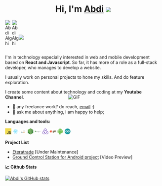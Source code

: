<!-- ### Hi there 👋 -->
<h1 style="text-align:center">
Hi, I'm <a href="https://github.com/Abdi-01">Abdi</a> <img src="https://media.giphy.com/media/hvRJCLFzcasrR4ia7z/giphy.gif" width="25px">
</h1>

<a href="https://www.youtube.com/channel/UCBye8Lbp-Q7HvvwWJ5jwr8Q" style="margin-right:20px">
  <img align="left" alt="Abdi Alghi" width="22px" src="https://raw.githubusercontent.com/peterthehan/peterthehan/master/assets/youtube.svg" />
</a>
<a href="https://www.linkedin.com/in/abdi-alghifara-felinanda-40575518b/" style="margin-right:20px">
  <img align="left" alt="Abdi Alghi" width="22px" src="https://raw.githubusercontent.com/peterthehan/peterthehan/master/assets/linkedin.svg" />
</a>

<br/>
<br/>

![](https://visitor-badge.glitch.me/badge?page_id=Abdi-01.Abdi-01)

<br/>

I'm in technology especially interested in web and mobile development based on **React and Javascript**. So far, it has more of a role as a full-stack developer, who manages to develop a website.

I usually work on personal projects to hone my skills. And do feature exploration. 

I create some content about technology and coding at my **Youtube Channel**.
  <img align="right" alt="GIF" src="mabokCoding.png" width="300" />
  
- 💼 any freelance work? do reach, [email](mailto:alghifarfn@gmail.com) :)
- 💬 ask me about anything, i am happy to help;

**Languages and tools:**  

<code><img height="20" src="https://raw.githubusercontent.com/github/explore/80688e429a7d4ef2fca1e82350fe8e3517d3494d/topics/javascript/javascript.png"></code>
<code><img height="20" src="https://raw.githubusercontent.com/github/explore/80688e429a7d4ef2fca1e82350fe8e3517d3494d/topics/react/react.png"></code>
<code><img height="20" src="https://raw.githubusercontent.com/github/explore/5c058a388828bb5fde0bcafd4bc867b5bb3f26f3/topics/mysql/mysql.png"></code>
<code><img height="20" src="https://raw.githubusercontent.com/github/explore/80688e429a7d4ef2fca1e82350fe8e3517d3494d/topics/nodejs/nodejs.png"></code>
<code><img height="20" src="https://raw.githubusercontent.com/github/explore/80688e429a7d4ef2fca1e82350fe8e3517d3494d/topics/mongodb/mongodb.png"></code>
<code><img height="20" src="https://raw.githubusercontent.com/github/explore/80688e429a7d4ef2fca1e82350fe8e3517d3494d/topics/redux/redux.png"></code>
<code><img height="20" src="https://raw.githubusercontent.com/github/explore/80688e429a7d4ef2fca1e82350fe8e3517d3494d/topics/git/git.png"></code>
<code><img height="20" src="https://raw.githubusercontent.com/github/explore/80688e429a7d4ef2fca1e82350fe8e3517d3494d/topics/android/android.png"></code>
<code><img height="20" src="https://raw.githubusercontent.com/github/explore/80688e429a7d4ef2fca1e82350fe8e3517d3494d/topics/arduino/arduino.png"></code>

**Project List**
- <a href="https://eteratrade.com/">Eteratrade</a> [Under Maintenance]
- <a href="https://www.youtube.com/watch?v=FVAKGbsDop8&t=1s">Ground Control Station for Android project</a> [Video Preview]


**📈 Github Stats**

[![Abdi's GitHub stats](https://github-readme-stats.vercel.app/api?username=Abdi-01&count_private=true&show_icons=true&theme=dark)](https://github.com/Abdi-01/github-readme-stats)
